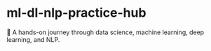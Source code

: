 # ml-dl-nlp-practice-hub
🚀 A hands-on journey through data science, machine learning, deep learning, and NLP. 
